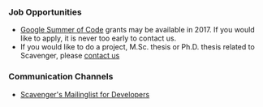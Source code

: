 ### Job Opportunities

 * [Google Summer of Code]() grants may be available in 2017. If you would like to apply, it is never too early to contact us. 
 * If you would like to do a project, M.Sc. thesis or Ph.D. thesis related to Scavenger, please [contact us](mailto:bruno.wp@gmail.com)


### Communication Channels

 * [Scavenger's Mailinglist for Developers](https://groups.google.com/forum/?fromgroups#!forum/skeptik-dev)